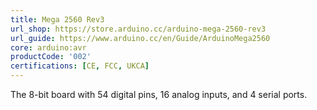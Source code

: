 ```yaml
---
title: Mega 2560 Rev3
url_shop: https://store.arduino.cc/arduino-mega-2560-rev3
url_guide: https://www.arduino.cc/en/Guide/ArduinoMega2560
core: arduino:avr
productCode: '002'
certifications: [CE, FCC, UKCA]
---
```


The 8-bit board with 54 digital pins, 16 analog inputs, and 4 serial ports.
